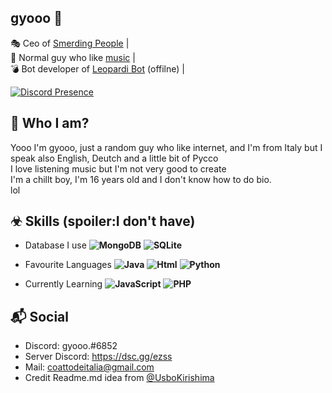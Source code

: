 ## gyooo 🎴

🎭 Ceo of  [Smerding People](https://t.me/DoomSec)  |<br>
🎩 Normal guy who like [music](https://open.spotify.com/playlist/7bAC0NoIfBewu3xxYXiGuU?si=809d0d7ddd3d4a6a)  |<br>
💣 Bot developer of [Leopardi Bot](https://discord.com/api/oauth2/authorize?client_id=951477891680567327&permissions=8&scope=bot) (offilne) |<br>

[![Discord Presence](https://lanyard.cnrad.dev/api/663466224365338624)](https://discord.com/users/663466224365338624)

## 🍷 Who I am?

Yooo I'm gyooo, just a random guy who like internet, and I'm from Italy but I speak also English, Deutch and a little bit of Руссо<br>
I love listening music but I'm not very good to create<br>
I'm a chillt boy, I'm 16 years old and I don't know how to do bio. <br>
lol

## ☣ Skills (spoiler:I don't have)

- Database I use **![MongoDB](https://img.shields.io/badge/MongoDB-%234ea94b.svg?style=for-the-badge&logo=mongodb&logoColor=white)** **![SQLite](https://img.shields.io/badge/sqlite-%2307405e.svg?style=for-the-badge&logo=sqlite&logoColor=white)**

- Favourite Languages **![Java](https://img.shields.io/badge/java-%23ED8B00.svg?style=for-the-badge&logo=java&logoColor=white)** **![Html](https://img.shields.io/badge/-HTML-black?&logo=html5)** **![Python](https://img.shields.io/badge/python-3670A0?style=for-the-badge&logo=python&logoColor=ffdd54)**

- Currently Learning **![JavaScript](https://img.shields.io/badge/javascript-%23323330.svg?style=for-the-badge&logo=javascript&logoColor=%23F7DF1E)** **![PHP](https://img.shields.io/badge/php-%23777BB4.svg?style=for-the-badge&logo=php&logoColor=white)**

## 📬 Social

- Discord: gyooo.#6852
- Server Discord: https://dsc.gg/ezss
- Mail: coattodeitalia@gmail.com
- Credit Readme.md idea from [@UsboKirishima](https://github.com/UsboKirishima)<br>
